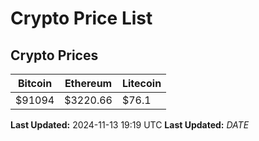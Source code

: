 # Crypto Price List

## Crypto Prices
| Bitcoin | Ethereum | Litecoin |
| ------- | -------- | -------- |
| $91094 | $3220.66 | $76.1 |
**Last Updated:** 2024-11-13 19:19 UTC
**Last Updated:** $DATE$
